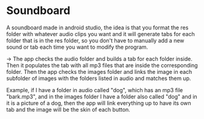 # Soundboard
A soundboard made in android studio, the idea is that you format the res folder with whatever audio clips you want and it will generate tabs for each folder that is in the res folder, so you don't have to manually add a new sound or tab each time you want to modify the program.


-> The app checks the audio folder and builds a tab for each folder inside. Then it populates the tab with all mp3 files that are inside the corresponding folder. Then the app checks the images folder and links the image in each subfolder of images with the folders listed in audio and matches them up. 

Example, if I have a folder in audio called "dog", which has an mp3 file "bark.mp3", and in the images folder I have a folder also called "dog" and in it is a picture of a dog, then the app will link everything up to have its own tab and the image will be the skin of each button.
